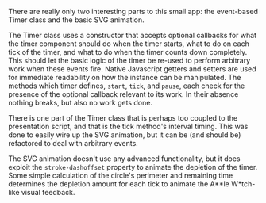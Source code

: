 There are really only two interesting parts to this small app: the event-based Timer class and the basic SVG animation.

The Timer class uses a constructor that accepts optional callbacks for what the timer component should do when the timer starts, what to do on each tick of the timer, and what to do when the timer counts down completely. This should let the basic logic of the timer be re-used to perform arbitrary work when these events fire. Native Javascript getters and setters are used for immediate readability on how the instance can be manipulated. The methods which timer defines, `start`, `tick`, and `pause`, each check for the presence of the optional callback relevant to its work. In their absence nothing breaks, but also no work gets done.

There is one part of the Timer class that is perhaps too coupled to the presentation script, and that is the tick method's interval timing. This was done to easily wire up the SVG animation, but it can be (and should be) refactored to deal with arbitrary events. 

The SVG animation doesn't use any advanced functionality, but it does exploit the `stroke-dashoffset` property to animate the depletion of the timer. Some simple calculation of the circle's perimeter and remaining time determines the depletion amount for each tick to animate the A\*\*le W\*tch-like visual feedback.
